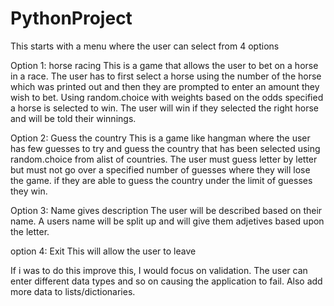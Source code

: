 # PythonProject
This starts with a menu where the user can select from 4 options

Option 1: horse racing
This is a game that allows the user to bet on a horse in a race. The user has to first select a horse using the number of the horse which was printed out and then they are prompted to enter an amount they wish to bet. Using random.choice with weights based on the odds specified a horse is selected to win. The user will win if they selected the right horse and will be told their winnings.

Option 2: Guess the country
This is a game like hangman where the user has few guesses to try and guess the country that has been selected using random.choice from alist of countries. The user must guess letter by letter but must not go over a specified number of guesses where they will lose the game. if they are able to guess the country under the limit of guesses they win.

Option 3: Name gives description
The user will be described based on their name. A users name will be split up and will give them adjetives based upon the letter.

option 4: Exit
This will allow the user to leave

If i was to do this improve this, I would focus on validation. The user can enter different data types and so on causing the application to fail. Also add more data to lists/dictionaries.